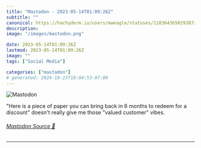 ```yaml
---
title: "Mastodon - 2023-05-14T01:09:26Z"
subtitle: ""
canonical: https://hachyderm.io/users/mweagle/statuses/110364365029387298
description:
image: "/images/mastodon.png"

date: 2023-05-14T01:09:26Z
lastmod: 2023-05-14T01:09:26Z
image: ""
tags: ["Social Media"]

categories: ["mastodon"]
# generated: 2024-10-23T18:04:53-07:00
---
```

![Mastodon](/images/mastodon.png)

<p>&quot;Here is a piece of paper you can bring back in 6 months to redeem for a discount&quot; doesn&#39;t really give me those &quot;valued customer&quot; vibes.</p>


###### [Mastodon Source 🐘](https://hachyderm.io/@mweagle/110364365029387298)

___
